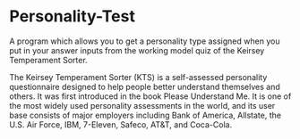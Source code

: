 # Personality-Test
A program which allows you to get a personality type assigned when you put in your answer inputs from the working model quiz of the Keirsey Temperament Sorter.

The Keirsey Temperament Sorter (KTS) is a self-assessed personality questionnaire designed to help people better understand themselves and others. It was first introduced in the book Please Understand Me. It is one of the most widely used personality assessments in the world, and its user base consists of major employers including Bank of America, Allstate, the U.S. Air Force, IBM, 7-Eleven, Safeco, AT&T, and Coca-Cola.

